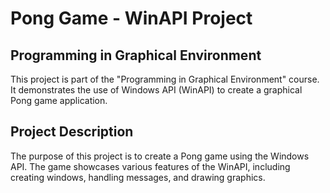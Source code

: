 # Pong Game - WinAPI Project

## Programming in Graphical Environment

This project is part of the "Programming in Graphical Environment" course. It demonstrates the use of Windows API (WinAPI) to create a graphical Pong game application.

## Project Description

The purpose of this project is to create a Pong game using the Windows API. The game showcases various features of the WinAPI, including creating windows, handling messages, and drawing graphics.
